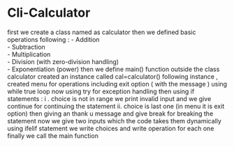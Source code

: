 # Cli-Calculator
first we create a class named as calculator 
then we defined basic operations following :
                                              - Addition  
                                              - Subtraction  
                                              - Multiplication  
                                              - Division (with zero-division handling)  
                                              - Exponentiation (power)
then we define main() function outside the class calculator
created an instance called cal=calculator()
following instance , created menu for operations including exit option ( with the message ) using while true loop 
now using try for exception handling 
then using if statements :
                          i . choice is not in range we print invalid input and we give continue for continuing the statement
                          ii. choice is last one (in menu it is exit option) then giving an thank u message and give break for breaking the statement
now we give two inputs which the code takes them dynamically
using ifelif statement we write choices and write operation for each one 
finally we call the main function 
